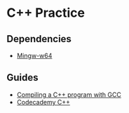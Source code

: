# C++ Practice

## Dependencies
- [Mingw-w64](https://www.mingw-w64.org/downloads/#mingw-builds)

## Guides
- [Compiling a C++ program with GCC](https://www.tutorialspoint.com/compiling-a-cplusplus-program-with-gcc)
- [Codecademy C++](https://www.codecademy.com/catalog/language/c-plus-plus)

